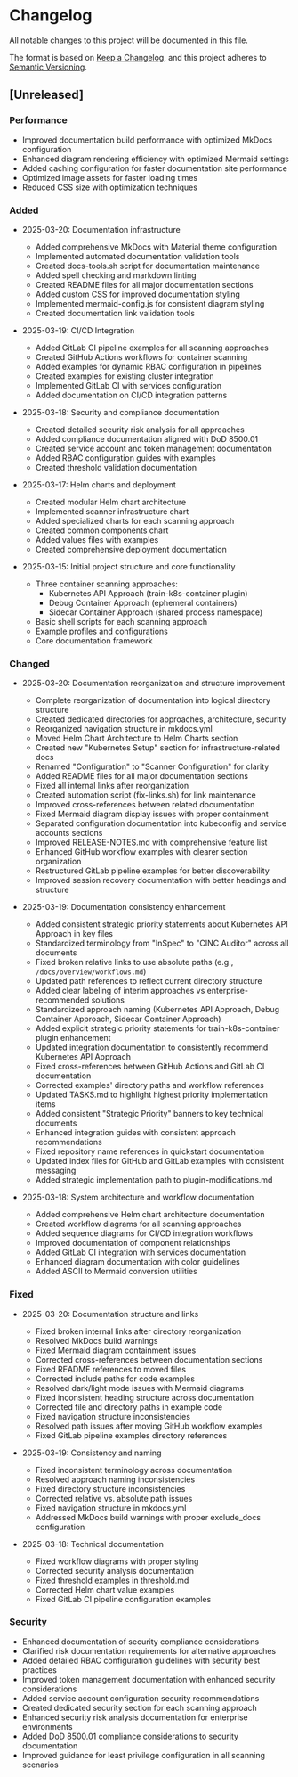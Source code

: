 # Changelog

All notable changes to this project will be documented in this file.

The format is based on [Keep a Changelog](https://keepachangelog.com/en/1.0.0/),
and this project adheres to [Semantic Versioning](https://semver.org/spec/v2.0.0.html).

## [Unreleased]

### Performance
- Improved documentation build performance with optimized MkDocs configuration
- Enhanced diagram rendering efficiency with optimized Mermaid settings
- Added caching configuration for faster documentation site performance
- Optimized image assets for faster loading times
- Reduced CSS size with optimization techniques

### Added

- 2025-03-20: Documentation infrastructure
  - Added comprehensive MkDocs with Material theme configuration
  - Implemented automated documentation validation tools
  - Created docs-tools.sh script for documentation maintenance
  - Added spell checking and markdown linting
  - Created README files for all major documentation sections
  - Added custom CSS for improved documentation styling
  - Implemented mermaid-config.js for consistent diagram styling
  - Created documentation link validation tools

- 2025-03-19: CI/CD Integration
  - Added GitLab CI pipeline examples for all scanning approaches
  - Created GitHub Actions workflows for container scanning
  - Added examples for dynamic RBAC configuration in pipelines
  - Created examples for existing cluster integration
  - Implemented GitLab CI with services configuration
  - Added documentation on CI/CD integration patterns

- 2025-03-18: Security and compliance documentation
  - Created detailed security risk analysis for all approaches
  - Added compliance documentation aligned with DoD 8500.01
  - Created service account and token management documentation
  - Added RBAC configuration guides with examples
  - Created threshold validation documentation

- 2025-03-17: Helm charts and deployment
  - Created modular Helm chart architecture
  - Implemented scanner infrastructure chart
  - Added specialized charts for each scanning approach
  - Created common components chart
  - Added values files with examples
  - Created comprehensive deployment documentation

- 2025-03-15: Initial project structure and core functionality
  - Three container scanning approaches:
    - Kubernetes API Approach (train-k8s-container plugin)
    - Debug Container Approach (ephemeral containers)
    - Sidecar Container Approach (shared process namespace)
  - Basic shell scripts for each scanning approach
  - Example profiles and configurations
  - Core documentation framework

### Changed

- 2025-03-20: Documentation reorganization and structure improvement
  - Complete reorganization of documentation into logical directory structure
  - Created dedicated directories for approaches, architecture, security
  - Reorganized navigation structure in mkdocs.yml
  - Moved Helm Chart Architecture to Helm Charts section
  - Created new "Kubernetes Setup" section for infrastructure-related docs
  - Renamed "Configuration" to "Scanner Configuration" for clarity
  - Added README files for all major documentation sections
  - Fixed all internal links after reorganization
  - Created automation script (fix-links.sh) for link maintenance
  - Improved cross-references between related documentation
  - Fixed Mermaid diagram display issues with proper containment
  - Separated configuration documentation into kubeconfig and service accounts sections
  - Improved RELEASE-NOTES.md with comprehensive feature list
  - Enhanced GitHub workflow examples with clearer section organization
  - Restructured GitLab pipeline examples for better discoverability
  - Improved session recovery documentation with better headings and structure

- 2025-03-19: Documentation consistency enhancement
  - Added consistent strategic priority statements about Kubernetes API Approach in key files
  - Standardized terminology from "InSpec" to "CINC Auditor" across all documents
  - Fixed broken relative links to use absolute paths (e.g., `/docs/overview/workflows.md`)
  - Updated path references to reflect current directory structure
  - Added clear labeling of interim approaches vs enterprise-recommended solutions
  - Standardized approach naming (Kubernetes API Approach, Debug Container Approach, Sidecar Container Approach)
  - Added explicit strategic priority statements for train-k8s-container plugin enhancement 
  - Updated integration documentation to consistently recommend Kubernetes API Approach
  - Fixed cross-references between GitHub Actions and GitLab CI documentation
  - Corrected examples' directory paths and workflow references
  - Updated TASKS.md to highlight highest priority implementation items
  - Added consistent "Strategic Priority" banners to key technical documents
  - Enhanced integration guides with consistent approach recommendations
  - Fixed repository name references in quickstart documentation
  - Updated index files for GitHub and GitLab examples with consistent messaging
  - Added strategic implementation path to plugin-modifications.md

- 2025-03-18: System architecture and workflow documentation
  - Added comprehensive Helm chart architecture documentation
  - Created workflow diagrams for all scanning approaches
  - Added sequence diagrams for CI/CD integration workflows
  - Improved documentation of component relationships
  - Added GitLab CI integration with services documentation
  - Enhanced diagram documentation with color guidelines
  - Added ASCII to Mermaid conversion utilities

### Fixed

- 2025-03-20: Documentation structure and links
  - Fixed broken internal links after directory reorganization
  - Resolved MkDocs build warnings
  - Fixed Mermaid diagram containment issues
  - Corrected cross-references between documentation sections
  - Fixed README references to moved files
  - Corrected include paths for code examples
  - Resolved dark/light mode issues with Mermaid diagrams
  - Fixed inconsistent heading structure across documentation
  - Corrected file and directory paths in example code
  - Fixed navigation structure inconsistencies
  - Resolved path issues after moving GitHub workflow examples
  - Fixed GitLab pipeline examples directory references

- 2025-03-19: Consistency and naming
  - Fixed inconsistent terminology across documentation
  - Resolved approach naming inconsistencies
  - Fixed directory structure inconsistencies
  - Corrected relative vs. absolute path issues
  - Fixed navigation structure in mkdocs.yml
  - Addressed MkDocs build warnings with proper exclude_docs configuration

- 2025-03-18: Technical documentation
  - Fixed workflow diagrams with proper styling
  - Corrected security analysis documentation
  - Fixed threshold examples in threshold.md
  - Corrected Helm chart value examples
  - Fixed GitLab CI pipeline configuration examples

### Security
- Enhanced documentation of security compliance considerations
- Clarified risk documentation requirements for alternative approaches
- Added detailed RBAC configuration guidelines with security best practices
- Improved token management documentation with enhanced security considerations
- Added service account configuration security recommendations
- Created dedicated security section for each scanning approach
- Enhanced security risk analysis documentation for enterprise environments
- Added DoD 8500.01 compliance considerations to security documentation
- Improved guidance for least privilege configuration in all scanning scenarios